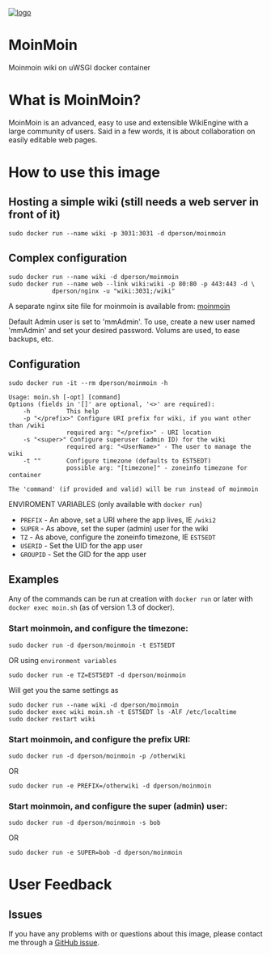 [![logo](https://raw.githubusercontent.com/dperson/moinmoin/master/logo.png)](http://moinmo.in/)

# MoinMoin

Moinmoin wiki on uWSGI docker container

# What is MoinMoin?

MoinMoin is an advanced, easy to use and extensible WikiEngine with a large
community of users. Said in a few words, it is about collaboration on easily
editable web pages.

# How to use this image

## Hosting a simple wiki (still needs a web server in front of it)

    sudo docker run --name wiki -p 3031:3031 -d dperson/moinmoin

## Complex configuration

    sudo docker run --name wiki -d dperson/moinmoin
    sudo docker run --name web --link wiki:wiki -p 80:80 -p 443:443 -d \
                dperson/nginx -u "wiki:3031;/wiki"

A separate nginx site file for moinmoin is available from:
[moinmoin](https://raw.githubusercontent.com/dperson/moinmoin/master/moinmoin)

Default Admin user is set to 'mmAdmin'. To use, create a new user named
'mmAdmin' and set your desired password. Volums are used, to ease backups, etc.

## Configuration

    sudo docker run -it --rm dperson/moinmoin -h

    Usage: moin.sh [-opt] [command]
    Options (fields in '[]' are optional, '<>' are required):
        -h          This help
        -p "</prefix>" Configure URI prefix for wiki, if you want other than /wiki
                    required arg: "</prefix>" - URI location
        -s "<super>" Configure superuser (admin ID) for the wiki
                    required arg: "<UserName>" - The user to manage the wiki
        -t ""       Configure timezone (defaults to EST5EDT)
                    possible arg: "[timezone]" - zoneinfo timezone for container

    The 'command' (if provided and valid) will be run instead of moinmoin

ENVIROMENT VARIABLES (only available with `docker run`)

 * `PREFIX` - An above, set a URI where the app lives, IE `/wiki2`
 * `SUPER` - As above, set the super (admin) user for the wiki
 * `TZ` - As above, configure the zoneinfo timezone, IE `EST5EDT`
 * `USERID` - Set the UID for the app user
 * `GROUPID` - Set the GID for the app user

## Examples

Any of the commands can be run at creation with `docker run` or later with
`docker exec moin.sh` (as of version 1.3 of docker).

### Start moinmoin, and configure the timezone:

    sudo docker run -d dperson/moinmoin -t EST5EDT

OR using `environment variables`

    sudo docker run -e TZ=EST5EDT -d dperson/moinmoin

Will get you the same settings as

    sudo docker run --name wiki -d dperson/moinmoin
    sudo docker exec wiki moin.sh -t EST5EDT ls -AlF /etc/localtime
    sudo docker restart wiki

### Start moinmoin, and configure the prefix URI:

    sudo docker run -d dperson/moinmoin -p /otherwiki

OR

    sudo docker run -e PREFIX=/otherwiki -d dperson/moinmoin

### Start moinmoin, and configure the super (admin) user:

    sudo docker run -d dperson/moinmoin -s bob

OR

    sudo docker run -e SUPER=bob -d dperson/moinmoin

# User Feedback

## Issues

If you have any problems with or questions about this image, please contact me
through a [GitHub issue](https://github.com/dperson/moinmoin/issues).
